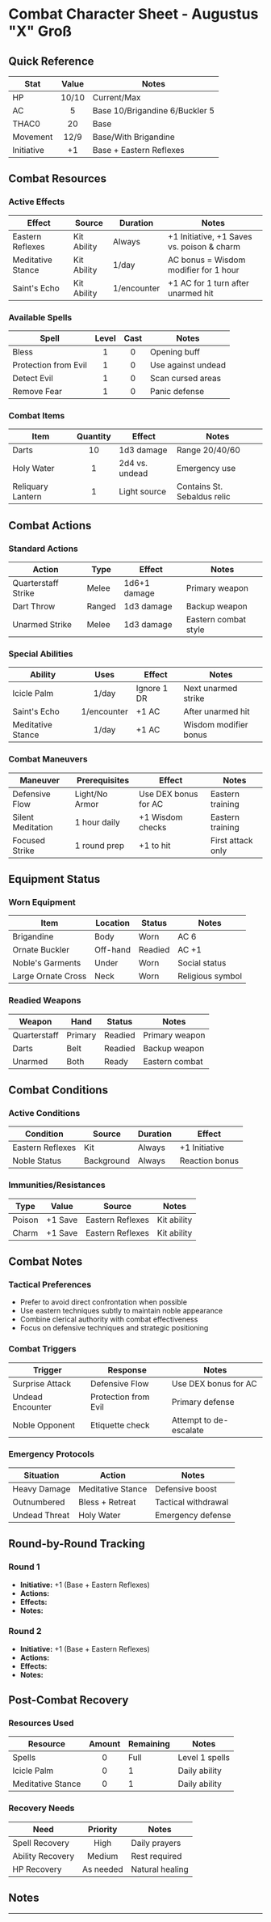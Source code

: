 # Combat Character Sheet - Augustus "X" Groß

## Quick Reference

| Stat       | Value | Notes                          |
| ---------- | :---: | ------------------------------ |
| HP         | 10/10 | Current/Max                    |
| AC         |   5   | Base 10/Brigandine 6/Buckler 5 |
| THAC0      |  20   | Base                           |
| Movement   | 12/9  | Base/With Brigandine           |
| Initiative |  +1   | Base + Eastern Reflexes        |

## Combat Resources

### Active Effects

| Effect            | Source      | Duration    | Notes                                      |
| ----------------- | ----------- | ----------- | ------------------------------------------ |
| Eastern Reflexes  | Kit Ability | Always      | +1 Initiative, +1 Saves vs. poison & charm |
| Meditative Stance | Kit Ability | 1/day       | AC bonus = Wisdom modifier for 1 hour      |
| Saint's Echo      | Kit Ability | 1/encounter | +1 AC for 1 turn after unarmed hit         |

### Available Spells

| Spell                | Level | Cast | Notes              |
| -------------------- | :---: | :--: | ------------------ |
| Bless                |   1   |  0   | Opening buff       |
| Protection from Evil |   1   |  0   | Use against undead |
| Detect Evil          |   1   |  0   | Scan cursed areas  |
| Remove Fear          |   1   |  0   | Panic defense      |

### Combat Items

| Item              | Quantity | Effect         | Notes                       |
| ----------------- | :------: | -------------- | --------------------------- |
| Darts             |    10    | 1d3 damage     | Range 20/40/60              |
| Holy Water        |    1     | 2d4 vs. undead | Emergency use               |
| Reliquary Lantern |    1     | Light source   | Contains St. Sebaldus relic |

## Combat Actions

### Standard Actions

| Action              | Type   | Effect       | Notes                |
| ------------------- | ------ | ------------ | -------------------- |
| Quarterstaff Strike | Melee  | 1d6+1 damage | Primary weapon       |
| Dart Throw          | Ranged | 1d3 damage   | Backup weapon        |
| Unarmed Strike      | Melee  | 1d3 damage   | Eastern combat style |

### Special Abilities

| Ability           |    Uses     | Effect      | Notes                 |
| ----------------- | :---------: | ----------- | --------------------- |
| Icicle Palm       |    1/day    | Ignore 1 DR | Next unarmed strike   |
| Saint's Echo      | 1/encounter | +1 AC       | After unarmed hit     |
| Meditative Stance |    1/day    | +1 AC       | Wisdom modifier bonus |

### Combat Maneuvers

| Maneuver          | Prerequisites  | Effect               | Notes             |
| ----------------- | -------------- | -------------------- | ----------------- |
| Defensive Flow    | Light/No Armor | Use DEX bonus for AC | Eastern training  |
| Silent Meditation | 1 hour daily   | +1 Wisdom checks     | Eastern training  |
| Focused Strike    | 1 round prep   | +1 to hit            | First attack only |

## Equipment Status

### Worn Equipment

| Item               | Location | Status  | Notes            |
| ------------------ | -------- | ------- | ---------------- |
| Brigandine         | Body     | Worn    | AC 6             |
| Ornate Buckler     | Off-hand | Readied | AC +1            |
| Noble's Garments   | Under    | Worn    | Social status    |
| Large Ornate Cross | Neck     | Worn    | Religious symbol |

### Readied Weapons

| Weapon       | Hand    | Status  | Notes          |
| ------------ | ------- | ------- | -------------- |
| Quarterstaff | Primary | Readied | Primary weapon |
| Darts        | Belt    | Readied | Backup weapon  |
| Unarmed      | Both    | Ready   | Eastern combat |

## Combat Conditions

### Active Conditions

| Condition        | Source     | Duration | Effect         |
| ---------------- | ---------- | -------- | -------------- |
| Eastern Reflexes | Kit        | Always   | +1 Initiative  |
| Noble Status     | Background | Always   | Reaction bonus |

### Immunities/Resistances

| Type   |  Value  | Source           | Notes       |
| ------ | :-----: | ---------------- | ----------- |
| Poison | +1 Save | Eastern Reflexes | Kit ability |
| Charm  | +1 Save | Eastern Reflexes | Kit ability |

## Combat Notes

### Tactical Preferences

- Prefer to avoid direct confrontation when possible
- Use eastern techniques subtly to maintain noble appearance
- Combine clerical authority with combat effectiveness
- Focus on defensive techniques and strategic positioning

### Combat Triggers

| Trigger          | Response             | Notes                  |
| ---------------- | -------------------- | ---------------------- |
| Surprise Attack  | Defensive Flow       | Use DEX bonus for AC   |
| Undead Encounter | Protection from Evil | Primary defense        |
| Noble Opponent   | Etiquette check      | Attempt to de-escalate |

### Emergency Protocols

| Situation     | Action            | Notes               |
| ------------- | ----------------- | ------------------- |
| Heavy Damage  | Meditative Stance | Defensive boost     |
| Outnumbered   | Bless + Retreat   | Tactical withdrawal |
| Undead Threat | Holy Water        | Emergency defense   |

## Round-by-Round Tracking

### Round 1

- **Initiative:** +1 (Base + Eastern Reflexes)
- **Actions:**
- **Effects:**
- **Notes:**

### Round 2

- **Initiative:** +1 (Base + Eastern Reflexes)
- **Actions:**
- **Effects:**
- **Notes:**

## Post-Combat Recovery

### Resources Used

| Resource          | Amount | Remaining | Notes          |
| ----------------- | :----: | --------- | -------------- |
| Spells            |   0    | Full      | Level 1 spells |
| Icicle Palm       |   0    | 1         | Daily ability  |
| Meditative Stance |   0    | 1         | Daily ability  |

### Recovery Needs

| Need             | Priority  | Notes           |
| ---------------- | :-------: | --------------- |
| Spell Recovery   |   High    | Daily prayers   |
| Ability Recovery |  Medium   | Rest required   |
| HP Recovery      | As needed | Natural healing |

## Notes

---
